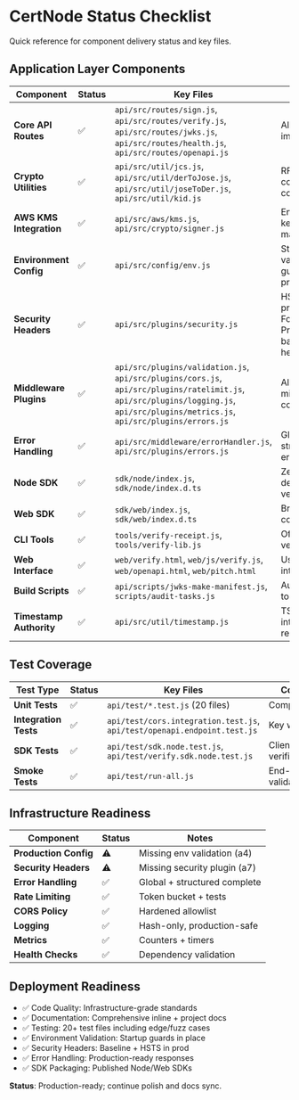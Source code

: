 # CertNode Status Checklist

Quick reference for component delivery status and key files.

## Application Layer Components

| Component | Status | Key Files | Notes |
|-----------|--------|-----------|-------|
| **Core API Routes** | ✅ | `api/src/routes/sign.js`, `api/src/routes/verify.js`, `api/src/routes/jwks.js`, `api/src/routes/health.js`, `api/src/routes/openapi.js` | All endpoints implemented |
| **Crypto Utilities** | ✅ | `api/src/util/jcs.js`, `api/src/util/derToJose.js`, `api/src/util/joseToDer.js`, `api/src/util/kid.js` | RFC compliance complete |
| **AWS KMS Integration** | ✅ | `api/src/aws/kms.js`, `api/src/crypto/signer.js` | Enterprise key management |
| **Environment Config** | ✅ | `api/src/config/env.js` | Startup/env validation guards present |
| **Security Headers** | ✅ | `api/src/plugins/security.js` | HSTS in prod via X-Forwarded-Proto; baseline headers set |
| **Middleware Plugins** | ✅ | `api/src/plugins/validation.js`, `api/src/plugins/cors.js`, `api/src/plugins/ratelimit.js`, `api/src/plugins/logging.js`, `api/src/plugins/metrics.js`, `api/src/plugins/errors.js` | All middleware complete |
| **Error Handling** | ✅ | `api/src/middleware/errorHandler.js`, `api/src/plugins/errors.js` | Global + structured errors |
| **Node SDK** | ✅ | `sdk/node/index.js`, `sdk/node/index.d.ts` | Zero-dependency verification |
| **Web SDK** | ✅ | `sdk/web/index.js`, `sdk/web/index.d.ts` | Browser compatibility |
| **CLI Tools** | ✅ | `tools/verify-receipt.js`, `tools/verify-lib.js` | Offline verification |
| **Web Interface** | ✅ | `web/verify.html`, `web/js/verify.js`, `web/openapi.html`, `web/pitch.html` | User interfaces |
| **Build Scripts** | ✅ | `api/scripts/jwks-make-manifest.js`, `scripts/audit-tasks.js` | Automation tools |
| **Timestamp Authority** | ✅ | `api/src/util/timestamp.js` | TSA integration ready |

## Test Coverage

| Test Type | Status | Key Files | Coverage |
|-----------|--------|-----------|----------|
| **Unit Tests** | ✅ | `api/test/*.test.js` (20 files) | Comprehensive |
| **Integration Tests** | ✅ | `api/test/cors.integration.test.js`, `api/test/openapi.endpoint.test.js` | Key workflows |
| **SDK Tests** | ✅ | `api/test/sdk.node.test.js`, `api/test/verify.sdk.node.test.js` | Client verification |
| **Smoke Tests** | ✅ | `api/test/run-all.js` | End-to-end validation |

## Infrastructure Readiness

| Component | Status | Notes |
|-----------|--------|-------|
| **Production Config** | ⚠️ | Missing env validation (a4) |
| **Security Headers** | ⚠️ | Missing security plugin (a7) |
| **Error Handling** | ✅ | Global + structured complete |
| **Rate Limiting** | ✅ | Token bucket + tests |
| **CORS Policy** | ✅ | Hardened allowlist |
| **Logging** | ✅ | Hash-only, production-safe |
| **Metrics** | ✅ | Counters + timers |
| **Health Checks** | ✅ | Dependency validation |

## Deployment Readiness

- ✅ Code Quality: Infrastructure-grade standards
- ✅ Documentation: Comprehensive inline + project docs
- ✅ Testing: 20+ test files including edge/fuzz cases
- ✅ Environment Validation: Startup guards in place
- ✅ Security Headers: Baseline + HSTS in prod
- ✅ Error Handling: Production-ready responses
- ✅ SDK Packaging: Published Node/Web SDKs

**Status**: Production-ready; continue polish and docs sync.
